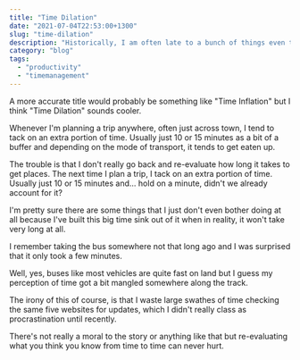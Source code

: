 ```yaml
---
title: "Time Dilation"
date: "2021-07-04T22:53:00+1300"
slug: "time-dilation"
description: "Historically, I am often late to a bunch of things even though I plan ahead some of the time"
category: "blog"
tags:
  - "productivity"
  - "timemanagement"
---
```


A more accurate title would probably be something like "Time Inflation" but I think "Time Dilation" sounds cooler.

Whenever I'm planning a trip anywhere, often just across town, I tend to tack on an extra portion of time. Usually just 10 or 15 minutes as a bit of a buffer and depending on the mode of transport, it tends to get eaten up.

The trouble is that I don't really go back and re-evaluate how long it takes to get places. The next time I plan a trip, I tack on an extra portion of time. Usually just 10 or 15 minutes and... hold on a minute, didn't we already account for it?

I'm pretty sure there are some things that I just don't even bother doing at all because I've built this big time sink out of it when in reality, it won't take very long at all.

I remember taking the bus somewhere not that long ago and I was surprised that it only took a few minutes.

Well, yes, buses like most vehicles are quite fast on land but I guess my perception of time got a bit mangled somewhere along the track.

The irony of this of course, is that I waste large swathes of time checking the same five websites for updates, which I didn't really class as procrastination until recently.

There's not really a moral to the story or anything like that but re-evaluating what you think you know from time to time can never hurt.
